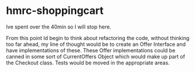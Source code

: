 # hmrc-shoppingcart

Ive spent over the 40min so I will stop here.

From this point Id begin to think about refactoring the code, without thinking 
too far ahead, my line of thought would be to create an Offer Interface and 
have implementations of these. 
These Offer implementations could be canned in some sort of CurrentOffers Object
which would make up part of the Checkout class. Tests would be moved in the 
appropriate areas.